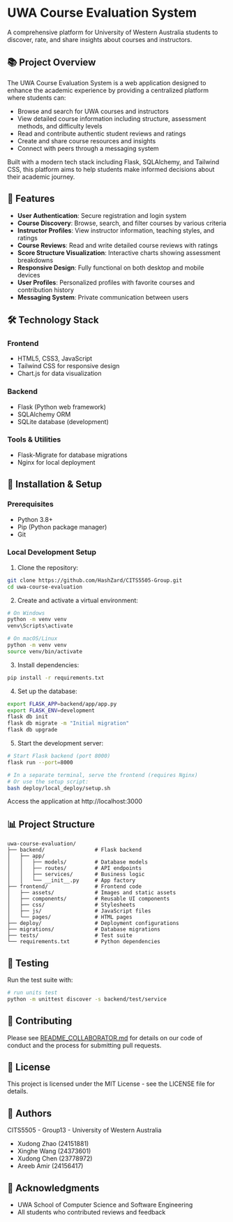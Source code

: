 # UWA Course Evaluation System

A comprehensive platform for University of Western Australia students to discover, rate, and share insights about courses and instructors.

## 📚 Project Overview

The UWA Course Evaluation System is a web application designed to enhance the academic experience by providing a centralized platform where students can:

- Browse and search for UWA courses and instructors
- View detailed course information including structure, assessment methods, and difficulty levels
- Read and contribute authentic student reviews and ratings
- Create and share course resources and insights
- Connect with peers through a messaging system

Built with a modern tech stack including Flask, SQLAlchemy, and Tailwind CSS, this platform aims to help students make informed decisions about their academic journey.

## 🚀 Features

- **User Authentication**: Secure registration and login system
- **Course Discovery**: Browse, search, and filter courses by various criteria
- **Instructor Profiles**: View instructor information, teaching styles, and ratings
- **Course Reviews**: Read and write detailed course reviews with ratings
- **Score Structure Visualization**: Interactive charts showing assessment breakdowns
- **Responsive Design**: Fully functional on both desktop and mobile devices
- **User Profiles**: Personalized profiles with favorite courses and contribution history
- **Messaging System**: Private communication between users

## 🛠️ Technology Stack

### Frontend
- HTML5, CSS3, JavaScript
- Tailwind CSS for responsive design
- Chart.js for data visualization

### Backend
- Flask (Python web framework)
- SQLAlchemy ORM
- SQLite database (development)

### Tools & Utilities
- Flask-Migrate for database migrations
- Nginx for local deployment

## 🔧 Installation & Setup

### Prerequisites
- Python 3.8+
- Pip (Python package manager)
- Git

### Local Development Setup

1. Clone the repository:
```bash
git clone https://github.com/HashZard/CITS5505-Group.git
cd uwa-course-evaluation
```

2. Create and activate a virtual environment:
```bash
# On Windows
python -m venv venv
venv\Scripts\activate

# On macOS/Linux
python -m venv venv
source venv/bin/activate
```

3. Install dependencies:
```bash
pip install -r requirements.txt
```

4. Set up the database:
```bash
export FLASK_APP=backend/app/app.py
export FLASK_ENV=development
flask db init
flask db migrate -m "Initial migration"
flask db upgrade
```

5. Start the development server:
```bash
# Start Flask backend (port 8000)
flask run --port=8000

# In a separate terminal, serve the frontend (requires Nginx)
# Or use the setup script:
bash deploy/local_deploy/setup.sh
```

Access the application at http://localhost:3000

## 📊 Project Structure

```
uwa-course-evaluation/
├── backend/                # Flask backend
│   ├── app/
│   │   ├── models/         # Database models
│   │   ├── routes/         # API endpoints
│   │   ├── services/       # Business logic
│   │   └── __init__.py     # App factory
├── frontend/               # Frontend code
│   ├── assets/             # Images and static assets
│   ├── components/         # Reusable UI components
│   ├── css/                # Stylesheets
│   ├── js/                 # JavaScript files
│   └── pages/              # HTML pages
├── deploy/                 # Deployment configurations
├── migrations/             # Database migrations
├── tests/                  # Test suite
└── requirements.txt        # Python dependencies
```

## 🧪 Testing

Run the test suite with:

```bash
# run units test
python -m unittest discover -s backend/test/service
```

## 🤝 Contributing

Please see [README_COLLABORATOR.md](README_COLLABORATOR.md) for details on our code of conduct and the process for submitting pull requests.

## 📄 License

This project is licensed under the MIT License - see the LICENSE file for details.

## 👥 Authors

CITS5505 - Group13 - University of Western Australia
- Xudong Zhao (24151881)
- Xinghe Wang (24373601)
- Xudong Chen (23778972)
- Areeb Amir (24156417)

## 🙏 Acknowledgments

- UWA School of Computer Science and Software Engineering
- All students who contributed reviews and feedback